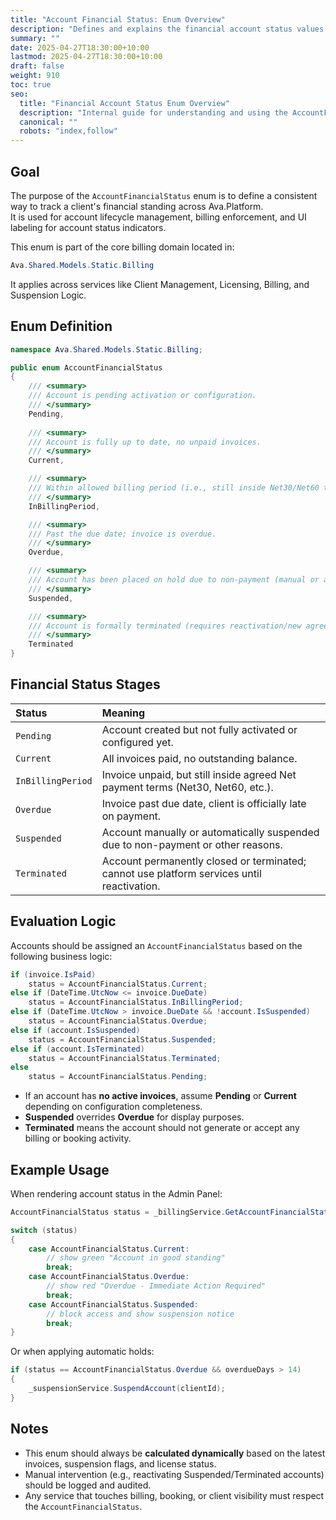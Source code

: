 ```yaml
---
title: "Account Financial Status: Enum Overview"
description: "Defines and explains the financial account status values used for billing and account management in Ava.Platform."
summary: ""
date: 2025-04-27T18:30:00+10:00
lastmod: 2025-04-27T18:30:00+10:00
draft: false
weight: 910
toc: true
seo:
  title: "Financial Account Status Enum Overview"
  description: "Internal guide for understanding and using the AccountFinancialStatus enum within Ava.Platform."
  canonical: ""
  robots: "index,follow"
---
```


## Goal

The purpose of the `AccountFinancialStatus` enum is to define a consistent way to track a client's financial standing across Ava.Platform.  
It is used for account lifecycle management, billing enforcement, and UI labeling for account status indicators.

This enum is part of the core billing domain located in:

```csharp
Ava.Shared.Models.Static.Billing
```

It applies across services like Client Management, Licensing, Billing, and Suspension Logic.

## Enum Definition

```csharp
namespace Ava.Shared.Models.Static.Billing;

public enum AccountFinancialStatus
{
    /// <summary>
    /// Account is pending activation or configuration.
    /// </summary>
    Pending,
    
    /// <summary>
    /// Account is fully up to date, no unpaid invoices.
    /// </summary>
    Current,

    /// <summary>
    /// Within allowed billing period (i.e., still inside Net30/Net60 terms but unpaid).
    /// </summary>
    InBillingPeriod,

    /// <summary>
    /// Past the due date; invoice is overdue.
    /// </summary>
    Overdue,

    /// <summary>
    /// Account has been placed on hold due to non-payment (manual or automatic).
    /// </summary>
    Suspended,

    /// <summary>
    /// Account is formally terminated (requires reactivation/new agreement).
    /// </summary>
    Terminated
}
```

## Financial Status Stages

| Status              | Meaning |
|:--------------------|:--------|
| `Pending`            | Account created but not fully activated or configured yet. |
| `Current`            | All invoices paid, no outstanding balance. |
| `InBillingPeriod`    | Invoice unpaid, but still inside agreed Net payment terms (Net30, Net60, etc.). |
| `Overdue`            | Invoice past due date, client is officially late on payment. |
| `Suspended`          | Account manually or automatically suspended due to non-payment or other reasons. |
| `Terminated`         | Account permanently closed or terminated; cannot use platform services until reactivation. |

## Evaluation Logic

Accounts should be assigned an `AccountFinancialStatus` based on the following business logic:

```csharp
if (invoice.IsPaid)
    status = AccountFinancialStatus.Current;
else if (DateTime.UtcNow <= invoice.DueDate)
    status = AccountFinancialStatus.InBillingPeriod;
else if (DateTime.UtcNow > invoice.DueDate && !account.IsSuspended)
    status = AccountFinancialStatus.Overdue;
else if (account.IsSuspended)
    status = AccountFinancialStatus.Suspended;
else if (account.IsTerminated)
    status = AccountFinancialStatus.Terminated;
else
    status = AccountFinancialStatus.Pending;
```

- If an account has **no active invoices**, assume **Pending** or **Current** depending on configuration completeness.
- **Suspended** overrides **Overdue** for display purposes.
- **Terminated** means the account should not generate or accept any billing or booking activity.

## Example Usage

When rendering account status in the Admin Panel:

```csharp
AccountFinancialStatus status = _billingService.GetAccountFinancialStatus(clientId);

switch (status)
{
    case AccountFinancialStatus.Current:
        // show green "Account in good standing"
        break;
    case AccountFinancialStatus.Overdue:
        // show red "Overdue - Immediate Action Required"
        break;
    case AccountFinancialStatus.Suspended:
        // block access and show suspension notice
        break;
}
```

Or when applying automatic holds:

```csharp
if (status == AccountFinancialStatus.Overdue && overdueDays > 14)
{
    _suspensionService.SuspendAccount(clientId);
}
```

## Notes

- This enum should always be **calculated dynamically** based on the latest invoices, suspension flags, and license status.
- Manual intervention (e.g., reactivating Suspended/Terminated accounts) should be logged and audited.
- Any service that touches billing, booking, or client visibility must respect the `AccountFinancialStatus`.
